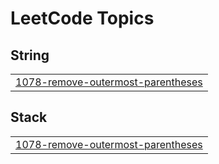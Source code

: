 

<!---LeetCode Topics Start-->
# LeetCode Topics
## String
|  |
| ------- |
| [1078-remove-outermost-parentheses](https://github.com/solomon-2105/Leetcode-problems/tree/master/1078-remove-outermost-parentheses) |
## Stack
|  |
| ------- |
| [1078-remove-outermost-parentheses](https://github.com/solomon-2105/Leetcode-problems/tree/master/1078-remove-outermost-parentheses) |
<!---LeetCode Topics End-->